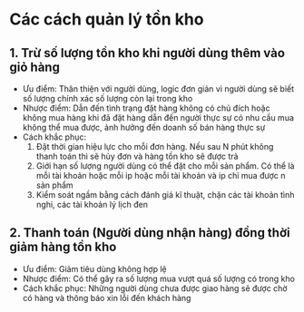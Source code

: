 ﻿# Các cách quản lý tồn kho
## 1. Trừ số lượng tồn kho khi người dùng thêm vào giỏ hàng
- Ưu điểm: Thân thiện với người dùng, logic đơn giản vì người dùng sẽ biết số lượng chính xác số lượng còn lại trong kho
- Nhược điểm: Dẫn đến tình trạng đặt hàng không có chủ đích hoặc không mua hàng khi đã đặt hàng
dẫn đến người thực sự có nhu cầu mua không thể mua được, ảnh hưởng đến doanh số bán hàng thực sự
- Cách khắc phục:
  1. Đặt thời gian hiệu lực cho mỗi đơn hàng. Nếu sau N phút không thanh toán thì sẽ hủy đơn và hàng tồn kho sẽ được trả
  2. Giới hạn số lượng người dùng có thể đặt cho mỗi sản phẩm. Có thể là mỗi tài khoản hoặc mỗi ip hoặc mỗi tài khoản và
  ip chỉ mua được n sản phẩm 
  3. Kiểm soát ngầm bằng cách đánh giá kĩ thuật, chặn các tài khoản tình nghi, các tài khoản lý lịch đen

## 2. Thanh toán (Người dùng nhận hàng) đồng thời giảm hàng tồn kho
- Ưu điểm: Giảm tiêu dùng không hợp lệ
- Nhược điểm: Có thể gây ra số lượng mua vượt quá số lượng có trong kho
- Cách khắc phục: Những người dùng chưa được giao hàng sẽ được chờ có hàng và thông báo xin lỗi đến khách hàng